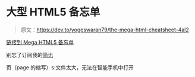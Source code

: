 # 大型 HTML5 备忘单

> 原文：<https://dev.to/yogeswaran79/the-mega-html-cheatsheet-4al2>

[链接到 Mega HTML5 备忘单](https://github.com/yogeswaran79/The-Mega-HTML-Cheat-sheet.git)

别忘了订阅我的[简讯](http://eepurl.com/gbBYGv)

页（page 的缩写）s:文件太大，无法在智能手机中打开